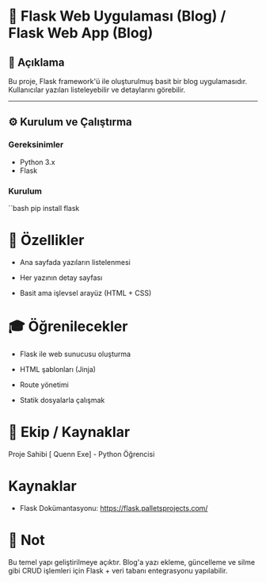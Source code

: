 # 📝 Flask Web Uygulaması (Blog) / Flask Web App (Blog)

## 📌 Açıklama

Bu proje, Flask framework'ü ile oluşturulmuş basit bir blog uygulamasıdır. Kullanıcılar yazıları listeleyebilir ve detaylarını görebilir.

---

## ⚙️ Kurulum ve Çalıştırma

### Gereksinimler

- Python 3.x  
- Flask

### Kurulum

``bash
pip install flask

# 🚀 Özellikler
- Ana sayfada yazıların listelenmesi

- Her yazının detay sayfası

- Basit ama işlevsel arayüz (HTML + CSS)

# 🎓 Öğrenilecekler
- Flask ile web sunucusu oluşturma

- HTML şablonları (Jinja)

- Route yönetimi

- Statik dosyalarla çalışmak

# 👥 Ekip / Kaynaklar

Proje Sahibi
[ Quenn Exe] - Python Öğrencisi

# Kaynaklar
- Flask Dokümantasyonu: https://flask.palletsprojects.com/

# 📌 Not
Bu temel yapı geliştirilmeye açıktır. Blog'a yazı ekleme, güncelleme ve silme gibi CRUD işlemleri için Flask + veri tabanı entegrasyonu yapılabilir.
